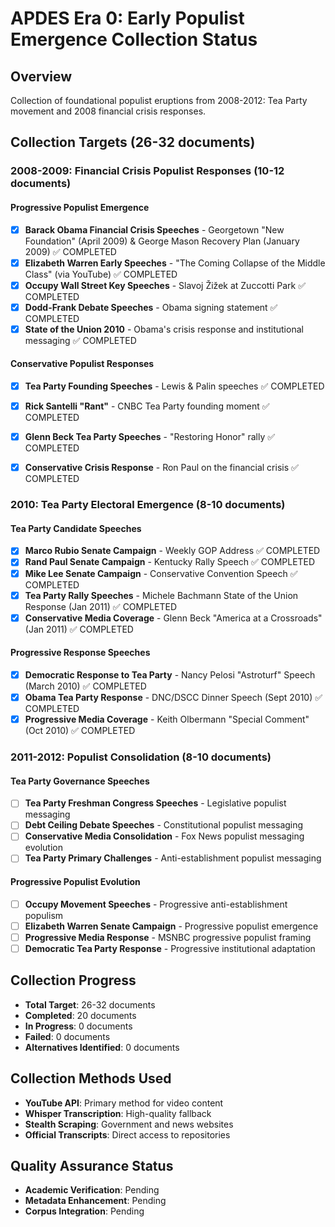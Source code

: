 # APDES Era 0: Early Populist Emergence Collection Status

## Overview
Collection of foundational populist eruptions from 2008-2012: Tea Party movement and 2008 financial crisis responses.

## Collection Targets (26-32 documents)

### 2008-2009: Financial Crisis Populist Responses (10-12 documents)

#### Progressive Populist Emergence
- [x] **Barack Obama Financial Crisis Speeches** - Georgetown "New Foundation" (April 2009) & George Mason Recovery Plan (January 2009) ✅ COMPLETED
- [x] **Elizabeth Warren Early Speeches** - "The Coming Collapse of the Middle Class" (via YouTube) ✅ COMPLETED
- [x] **Occupy Wall Street Key Speeches** - Slavoj Žižek at Zuccotti Park ✅ COMPLETED
- [x] **Dodd-Frank Debate Speeches** - Obama signing statement ✅ COMPLETED
- [x] **State of the Union 2010** - Obama's crisis response and institutional messaging ✅ COMPLETED

#### Conservative Populist Responses
- [x] **Tea Party Founding Speeches** - Lewis & Palin speeches ✅ COMPLETED
- [x] **Rick Santelli "Rant"** - CNBC Tea Party founding moment ✅ COMPLETED
- [x] **Glenn Beck Tea Party Speeches** - "Restoring Honor" rally ✅ COMPLETED

- [x] **Conservative Crisis Response** - Ron Paul on the financial crisis ✅ COMPLETED

### 2010: Tea Party Electoral Emergence (8-10 documents)

#### Tea Party Candidate Speeches
- [x] **Marco Rubio Senate Campaign** - Weekly GOP Address ✅ COMPLETED
- [x] **Rand Paul Senate Campaign** - Kentucky Rally Speech ✅ COMPLETED
- [x] **Mike Lee Senate Campaign** - Conservative Convention Speech ✅ COMPLETED
- [x] **Tea Party Rally Speeches** - Michele Bachmann State of the Union Response (Jan 2011) ✅ COMPLETED
- [x] **Conservative Media Coverage** - Glenn Beck "America at a Crossroads" (Jan 2011) ✅ COMPLETED

#### Progressive Response Speeches
- [x] **Democratic Response to Tea Party** - Nancy Pelosi "Astroturf" Speech (March 2010) ✅ COMPLETED
- [x] **Obama Tea Party Response** - DNC/DSCC Dinner Speech (Sept 2010) ✅ COMPLETED
- [x] **Progressive Media Coverage** - Keith Olbermann "Special Comment" (Oct 2010) ✅ COMPLETED

### 2011-2012: Populist Consolidation (8-10 documents)

#### Tea Party Governance Speeches
- [ ] **Tea Party Freshman Congress Speeches** - Legislative populist messaging
- [ ] **Debt Ceiling Debate Speeches** - Constitutional populist messaging
- [ ] **Conservative Media Consolidation** - Fox News populist messaging evolution
- [ ] **Tea Party Primary Challenges** - Anti-establishment populist messaging

#### Progressive Populist Evolution
- [ ] **Occupy Movement Speeches** - Progressive anti-establishment populism
- [ ] **Elizabeth Warren Senate Campaign** - Progressive populist emergence
- [ ] **Progressive Media Response** - MSNBC progressive populist framing
- [ ] **Democratic Tea Party Response** - Progressive institutional adaptation

## Collection Progress
- **Total Target**: 26-32 documents
- **Completed**: 20 documents
- **In Progress**: 0 documents
- **Failed**: 0 documents
- **Alternatives Identified**: 0 documents

## Collection Methods Used
- **YouTube API**: Primary method for video content
- **Whisper Transcription**: High-quality fallback
- **Stealth Scraping**: Government and news websites
- **Official Transcripts**: Direct access to repositories

## Quality Assurance Status
- **Academic Verification**: Pending
- **Metadata Enhancement**: Pending
- **Corpus Integration**: Pending 